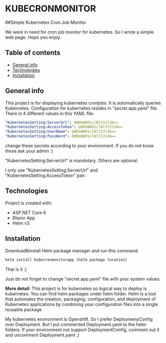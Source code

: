 # KUBECRONMONITOR
##Simple Kubernetes Cron Job Monitor

We were in need for cron job monitor for kubernetes. So I wrote a simple web page. Hope you enjoy.

## Table of contents
* [General info](#general-info)
* [Technologies](#technologies)
* [Installation](#Installation)

## General info
This project is for displaying kubernetes cronjobs. 
It is automatically queries Kubernetes. Configuration for kubernetes resides in  "secret.app.yaml" file. There is 4 different values in this YAML file:

```yaml
"KubernetesSetting:ServerUrl": QWRkWW91clNlY3JldA==
"KubernetesSetting:AccessToken": QWRkWW91clNlY3JldA==
"KubernetesSetting:UserName": QWRkWW91clNlY3JldA==
"KubernetesSetting:PassWord": QWRkWW91clNlY3JldA==
```

change these secrets according to your environment. If you do not know these ask your admin :) 

"KubernetesSetting:ServerUrl" is mandotary. Others are optional.

I only use "KubernetesSetting:ServerUrl" and "KubernetesSetting:AccessToken" pair.
	
## Technologies
Project is created with:
* ASP.NET Core 6 
* Blazor App
* Helm v3
	
## Installation
Download&Install Helm package manager and run this command:

```bash
helm install kubecronmonitorapp [helm package location]
```

That is it :)

Just do not forget to change "secret.app.yaml" file with your system values.

**More detail:**
This project is for kubernetes so logical way to deploy is kubernetes. You can find helm packages under helm folder.
Helm is a tool that automates the creation, packaging, configuration, and deployment of Kubernetes applications by combining your configuration files into a single reusable package

My kubernetes environment is Openshift. So I prefer DeploymenyConfig over Deployment. But I put commented Deployment.yaml to the helm folders. If your environment not support DeploymentConfig, comment out it and uncomment Deployment.yaml ;)


